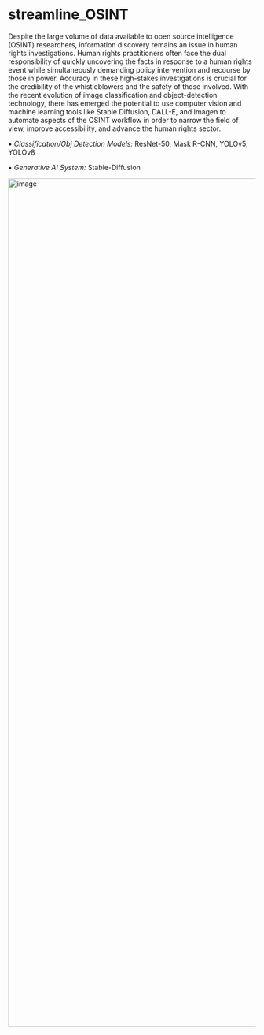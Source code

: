 # streamline_OSINT

Despite the large volume of data available to open source intelligence (OSINT) researchers, information discovery remains an issue in human rights investigations. Human rights practitioners often face the dual responsibility of quickly uncovering the facts in response to a human rights event while simultaneously demanding policy intervention and recourse by those in power. Accuracy in these high-stakes investigations is crucial for the credibility of the whistleblowers and the safety of those involved. With the recent evolution of image classification and object-detection technology, there has emerged the potential to use computer vision and machine learning tools like Stable Diffusion, DALL-E, and Imagen to automate aspects of the OSINT workflow in order to narrow the field of view, improve accessibility, and advance the human rights sector.

• *Classification/Obj Detection Models:* ResNet-50, Mask R-CNN, YOLOv5, YOLOv8

• *Generative AI System:* Stable-Diffusion

<img width="1722" alt="image" src="https://github.com/user-attachments/assets/13887e99-9e82-4d82-a171-65a1e4077e79" />

